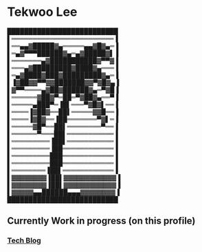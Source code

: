 # Tekwoo Lee

██████████████████████████
▌════════════════════════▐
▌══▄▄▓█████▓▄═════▄▄▓█▓▄═▐ 
▌═▄▓▀▀▀██████▓▄═▄▓█████▓▌▐
▌═══════▄▓███████████▓▀▀▓▐ 
▌═══▄▓█████████▓████▓▄═══▐
▌═▄▓████▓███▓█████████▓▄═▐ 
▌▐▓██▓▓▀▀▓▓███████▓▓▀▓█▓▄▐
▌▓▀▀════▄▓██▓██████▓▄═▀▓█▐
▌══════▓██▓▀═██═▀▓██▓▄══▀▐
▌═════▄███▀═▐█▌═══▀▓█▓▌══▐ 
▌════▐▓██▓══██▌═════▓▓█══▐
▌════▐▓█▓══▐██═══════▀▓▌═▐
▌═════▓█▀══██▌════════▀══▐
▌══════▀═══██▌═══════════▐ 
▌═════════▐██▌═══════════▐
▌═════════▐██════════════▐
▌═════════███════════════▐
▌═════════███════════════▐ 
▌════════▐██▌════════════▐
▌▓▓▓▓▓▓▓▓▐██▌▓▓▓▓▓▓▓▓▓▓▓▓▐
▌▓▓▓▓▓▓▓▓▐██▌▓▓▓▓▓▓▓▓▓▓▓▓▐
▌▓▓▓▓▓▄▄██████▄▄▄▓▓▓▓▓▓▓▓▐ 
██████████████████████████

## Currently Work in progress (on this profile)

### [Tech Blog](https://teklog.site)
